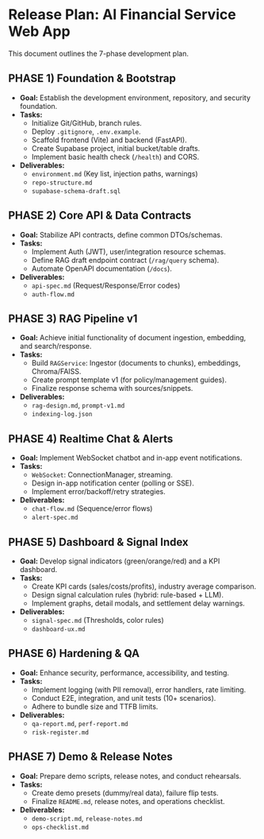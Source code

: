 # Release Plan: AI Financial Service Web App

This document outlines the 7-phase development plan.

## PHASE 1) Foundation & Bootstrap
- **Goal:** Establish the development environment, repository, and security foundation.
- **Tasks:**
  - Initialize Git/GitHub, branch rules.
  - Deploy `.gitignore`, `.env.example`.
  - Scaffold frontend (Vite) and backend (FastAPI).
  - Create Supabase project, initial bucket/table drafts.
  - Implement basic health check (`/health`) and CORS.
- **Deliverables:**
  - `environment.md` (Key list, injection paths, warnings)
  - `repo-structure.md`
  - `supabase-schema-draft.sql`

## PHASE 2) Core API & Data Contracts
- **Goal:** Stabilize API contracts, define common DTOs/schemas.
- **Tasks:**
  - Implement Auth (JWT), user/integration resource schemas.
  - Define RAG draft endpoint contract (`/rag/query` schema).
  - Automate OpenAPI documentation (`/docs`).
- **Deliverables:**
  - `api-spec.md` (Request/Response/Error codes)
  - `auth-flow.md`

## PHASE 3) RAG Pipeline v1
- **Goal:** Achieve initial functionality of document ingestion, embedding, and search/response.
- **Tasks:**
  - Build `RAGService`: Ingestor (documents to chunks), embeddings, Chroma/FAISS.
  - Create prompt template v1 (for policy/management guides).
  - Finalize response schema with sources/snippets.
- **Deliverables:**
  - `rag-design.md`, `prompt-v1.md`
  - `indexing-log.json`

## PHASE 4) Realtime Chat & Alerts
- **Goal:** Implement WebSocket chatbot and in-app event notifications.
- **Tasks:**
  - `WebSocket`: ConnectionManager, streaming.
  - Design in-app notification center (polling or SSE).
  - Implement error/backoff/retry strategies.
- **Deliverables:**
  - `chat-flow.md` (Sequence/error flows)
  - `alert-spec.md`

## PHASE 5) Dashboard & Signal Index
- **Goal:** Develop signal indicators (green/orange/red) and a KPI dashboard.
- **Tasks:**
  - Create KPI cards (sales/costs/profits), industry average comparison.
  - Design signal calculation rules (hybrid: rule-based + LLM).
  - Implement graphs, detail modals, and settlement delay warnings.
- **Deliverables:**
  - `signal-spec.md` (Thresholds, color rules)
  - `dashboard-ux.md`

## PHASE 6) Hardening & QA
- **Goal:** Enhance security, performance, accessibility, and testing.
- **Tasks:**
  - Implement logging (with PII removal), error handlers, rate limiting.
  - Conduct E2E, integration, and unit tests (10+ scenarios).
  - Adhere to bundle size and TTFB limits.
- **Deliverables:**
  - `qa-report.md`, `perf-report.md`
  - `risk-register.md`

## PHASE 7) Demo & Release Notes
- **Goal:** Prepare demo scripts, release notes, and conduct rehearsals.
- **Tasks:**
  - Create demo presets (dummy/real data), failure flip tests.
  - Finalize `README.md`, release notes, and operations checklist.
- **Deliverables:**
  - `demo-script.md`, `release-notes.md`
  - `ops-checklist.md`
